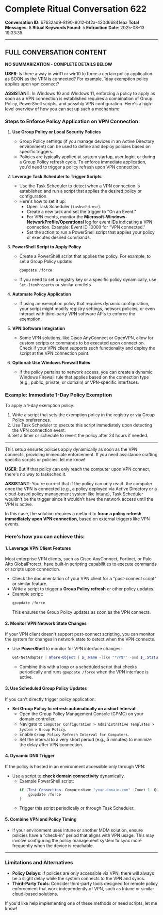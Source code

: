 # Complete Ritual Conversation 622

**Conversation ID**: 67632ad9-8190-8012-bf2a-420d66841eaa
**Total Messages**: 8
**Ritual Keywords Found**: 5
**Extraction Date**: 2025-08-13 19:33:35

---

## FULL CONVERSATION CONTENT

**NO SUMMARIZATION - COMPLETE DETAILS BELOW**

**USER**: Is there a way in win11 or win10 to force a certain policy application as SOON as the VPN is connected? 
For example, 1day exemption policy applies upon vpn connect?

**ASSISTANT**: In Windows 10 and Windows 11, enforcing a policy to apply as soon as a VPN connection is established requires a combination of Group Policy, PowerShell scripts, and possibly VPN configuration. Here's a high-level overview of how you can set up such a mechanism:

### Steps to Enforce Policy Application on VPN Connection:

1. **Use Group Policy or Local Security Policies**
   - Group Policy settings (if you manage devices in an Active Directory environment) can be used to define and deploy policies based on specific triggers.
   - Policies are typically applied at system startup, user login, or during a Group Policy refresh cycle. To enforce immediate application, you'd need to trigger a policy refresh upon VPN connection.

2. **Leverage Task Scheduler to Trigger Scripts**
   - Use the Task Scheduler to detect when a VPN connection is established and run a script that applies the desired policy or configuration.
   - Here's how to set it up:
     - Open Task Scheduler (`taskschd.msc`).
     - Create a new task and set the trigger to "On an Event."
     - For VPN events, monitor the **Microsoft-Windows-NetworkProfile/Operational** log for event IDs indicating a VPN connection. Example: Event ID 10000 for "VPN connected."
     - Set the action to run a PowerShell script that applies your policy or executes desired commands.

3. **PowerShell Script to Apply Policy**
   - Create a PowerShell script that applies the policy. For example, to set a Group Policy update:
     ```powershell
     gpupdate /force
     ```
   - If you need to set a registry key or a specific policy dynamically, use `Set-ItemProperty` or similar cmdlets.

4. **Automate Policy Application**
   - If using an exemption policy that requires dynamic configuration, your script might modify registry settings, network policies, or even interact with third-party VPN software APIs to enforce the exemption.

5. **VPN Software Integration**
   - Some VPN solutions, like Cisco AnyConnect or OpenVPN, allow for custom scripts or commands to be executed upon connection. Check if your VPN client supports such functionality and deploy the script at the VPN connection point.

6. **Optional: Use Windows Firewall Rules**
   - If the policy pertains to network access, you can create a dynamic Windows Firewall rule that applies based on the connection type (e.g., public, private, or domain) or VPN-specific interfaces.

### Example: Immediate 1-Day Policy Exemption
To apply a 1-day exemption policy:
1. Write a script that sets the exemption policy in the registry or via Group Policy preferences.
2. Use Task Scheduler to execute this script immediately upon detecting the VPN connection event.
3. Set a timer or schedule to revert the policy after 24 hours if needed.

---

This setup ensures policies apply dynamically as soon as the VPN connects, providing immediate enforcement. If you need assistance crafting specific scripts or policies, let me know!

**USER**: But if that policy can only reach the computer upon VPN connect, there's no way to tasksched it.

**ASSISTANT**: You're correct that if the policy can only reach the computer once the VPN is connected (e.g., a policy deployed via Active Directory or a cloud-based policy management system like Intune), Task Scheduler wouldn't be the trigger since it wouldn't have the network access until the VPN is active. 

In this case, the solution requires a method to **force a policy refresh immediately upon VPN connection**, based on external triggers like VPN events.

### Here's how you can achieve this:

#### 1. **Leverage VPN Client Features**
Most enterprise VPN clients, such as Cisco AnyConnect, Fortinet, or Palo Alto GlobalProtect, have built-in scripting capabilities to execute commands or scripts upon connection. 

- Check the documentation of your VPN client for a "post-connect script" or similar feature.
- Write a script to trigger a **Group Policy refresh** or other policy updates.
- Example script:
  ```powershell
  gpupdate /force
  ```
  This ensures the Group Policy updates as soon as the VPN connects.

#### 2. **Monitor VPN Network State Changes**
If your VPN client doesn't support post-connect scripting, you can monitor the system for changes in network state to detect when the VPN connects.

- Use **PowerShell** to monitor for VPN interface changes:
  ```powershell
  Get-NetAdapter | Where-Object { $_.Name -like "*VPN*" -and $_.Status -eq "Up" }
  ```
  - Combine this with a loop or a scheduled script that checks periodically and runs `gpupdate /force` when the VPN interface is active.

#### 3. **Use Scheduled Group Policy Updates**
If you can't directly trigger policy application:
- **Set Group Policy to refresh automatically on a short interval**:
  - Open the Group Policy Management Console (GPMC) on your domain controller.
  - Navigate to `Computer Configuration > Administrative Templates > System > Group Policy`.
  - Enable `Group Policy Refresh Interval for Computers`.
  - Set the interval to a very short period (e.g., 5 minutes) to minimize the delay after VPN connection.

#### 4. **Dynamic DNS Trigger**
If the policy is hosted in an environment accessible only through VPN:
- Use a script to **check domain connectivity** dynamically.
  - Example PowerShell script:
    ```powershell
    if (Test-Connection -ComputerName "your.domain.com" -Count 1 -Quiet) {
        gpupdate /force
    }
    ```
  - Trigger this script periodically or through Task Scheduler.

#### 5. **Combine VPN and Policy Timing**
- If your environment uses Intune or another MDM solution, ensure policies have a "check-in" period that aligns with VPN usage. This may involve configuring the policy management system to sync more frequently when the device is reachable.

---

### Limitations and Alternatives
- **Policy Delays**: If policies are only accessible via VPN, there will always be a slight delay while the system connects to the VPN and syncs.
- **Third-Party Tools**: Consider third-party tools designed for remote policy enforcement that work independently of VPN, such as Intune or similar cloud-based solutions.

If you'd like help implementing one of these methods or need scripts, let me know!